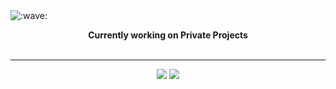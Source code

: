 <img src="https://raw.githubusercontent.com/cnrad/cnrad/main/wave.svg" alt=":wave:" />

<p align="center">
<strong>Currently working on Private Projects</strong> <br/>
<br/>
</p>

---
<p align="center">
<img src="https://lanyard.cnrad.dev/api/774299626697523200?hideDiscrim=true"/> <img src="https://lanyard.cnrad.dev/api/952160535493885992?hideDiscrim=true"/>
</p>
